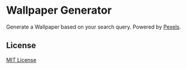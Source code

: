 # Wallpaper Generator

Generate a Wallpaper based on your search query. Powered by [Pexels](https://www.pexels.com/api/ "Pexel's Image Api").

## License

[MIT License](LICENSE)
